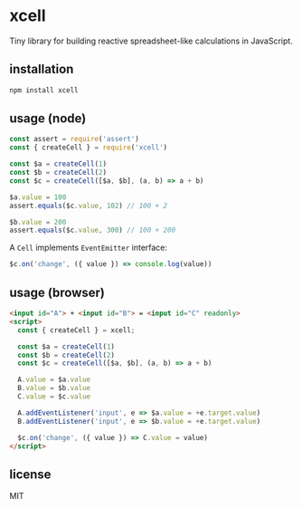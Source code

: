 # xcell

Tiny library for building reactive spreadsheet-like calculations in JavaScript.

## installation

```bash
npm install xcell
```

## usage (node)

```javascript
const assert = require('assert')
const { createCell } = require('xcell')

const $a = createCell(1)
const $b = createCell(2)
const $c = createCell([$a, $b], (a, b) => a + b)

$a.value = 100
assert.equals($c.value, 102) // 100 + 2

$b.value = 200
assert.equals($c.value, 300) // 100 + 200
```

A `Cell` implements `EventEmitter` interface:

```javascript
$c.on('change', ({ value }) => console.log(value))
```

## usage (browser)

```html
<input id="A"> + <input id="B"> = <input id="C" readonly>
<script>
  const { createCell } = xcell;

  const $a = createCell(1)
  const $b = createCell(2)
  const $c = createCell([$a, $b], (a, b) => a + b)

  A.value = $a.value
  B.value = $b.value
  C.value = $c.value

  A.addEventListener('input', e => $a.value = +e.target.value)
  B.addEventListener('input', e => $b.value = +e.target.value)

  $c.on('change', ({ value }) => C.value = value)
</script>
```

## license

MIT
